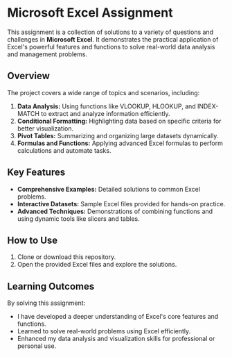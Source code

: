 # Microsoft Excel Assignment

This assignment is a collection of solutions to a variety of questions and challenges in **Microsoft Excel**. It demonstrates the practical application of Excel's powerful features and functions to solve real-world data analysis and management problems.

## Overview

The project covers a wide range of topics and scenarios, including:  

1. **Data Analysis:** Using functions like VLOOKUP, HLOOKUP, and INDEX-MATCH to extract and analyze information efficiently.  
2. **Conditional Formatting:** Highlighting data based on specific criteria for better visualization.  
3. **Pivot Tables:** Summarizing and organizing large datasets dynamically.  
4. **Formulas and Functions:** Applying advanced Excel formulas to perform calculations and automate tasks.  

## Key Features

- **Comprehensive Examples:** Detailed solutions to common Excel problems.  
- **Interactive Datasets:** Sample Excel files provided for hands-on practice.  
- **Advanced Techniques:** Demonstrations of combining functions and using dynamic tools like slicers and tables.  

## How to Use

1. Clone or download this repository.  
2. Open the provided Excel files and explore the solutions.  

## Learning Outcomes

By solving this assignment:  

- I have developed a deeper understanding of Excel's core features and functions.  
- Learned to solve real-world problems using Excel efficiently.  
- Enhanced my data analysis and visualization skills for professional or personal use.  

